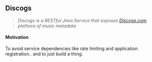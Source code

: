 ## Discogs

> *Discogs is a RESTful Java Service that exposes [Discogs.com](http://www.discogs.com) plethora of music metadata*

#### Motivation

To avoid service dependencies like rate limiting and application registration.. and to just build a thing.

